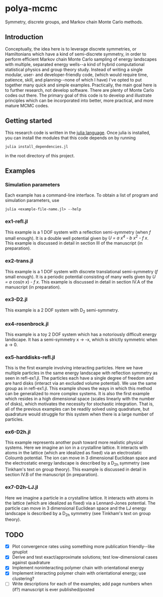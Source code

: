# polya-mcmc
Symmetry, discrete groups, and Markov chain Monte Carlo methods.

## Introduction
Conceptually, the idea here is to leverage discrete symmetries, 
or Hamiltonians which have a kind of semi-discrete symmetry, in order to perform 
efficient Markov chain Monte Carlo sampling of energy landscapes with multiple,
separated energy wells--a kind of hybrid computational statistical physics and 
group theory study.
Instead of writing a single modular, user- and developer-friendly code, 
(which would require time, patience, skill, and planning--none of which I have)
I've opted to put together many quick and simple examples.
Practically, the main goal here is to further research, not develop software. 
There are plenty of Monte Carlo codes out there. The primary goal of this code is to 
develop and illustrate principles which can be incorporated into better, 
more practical, and more mature MCMC codes.

## Getting started
This research code is written in the [julia language](https://julialang.org).
Once julia is installed, you can install the modules that this code depends on by
running

    julia install_dependencies.jl

in the root directory of this project.

## Examples
### Simulation parameters
Each example has a command-line interface.
To obtain a list of program and simulation parameters, use

    julia <example-file-name.jl> --help

### ex1-refl.jl
This example is a 1 DOF system with a reflection semi-symmetry (when _f_ small enough).
It is a double well potential given by _U = a x<sup>4</sup> - b x<sup>2</sup> - f x_.
This example is discussed in detail in section III of the manuscript (in preparation).

### ex2-trans.jl
This example is a 1 DOF system with discrete translational semi-symmetry (_f_ small enough).
It is a periodic potential consisting of many wells given by _U = a_ cos(_n x_) _- f x_.
This example is discussed in detail in section IV.A of the manuscript (in preparation).

### ex3-D2.jl
This example is a 2 DOF system with D<sub>2</sub> semi-symmetry.

### ex4-rosenbrock.jl
This example is a toy 2 DOF system which has a notoriously difficult energy landscape.
It has a semi-symmetry x &#8594; -x, which is strictly symmetric when a &#8594; 0.

### ex5-harddisks-refl.jl
This is the first example involving interacting particles.
Here we have multiple particles in the same energy landscape with reflection symmetry as seen in refl-ex1.jl.
The particles each have a single degree of freedom and are hard disks (interact via an excluded volume potential).
We use the same group as in refl-ex1.jl.
This example shows the ways in which this method can be generalized to more complex systems.
It is also the first example which resides in a high dimensional space (scales linearly with the number of disks), which motivates the necessity for stochastic integration.
That is, all of the previous examples can be readily solved using quadrature, but quadrature would struggle for this system when there is a large number of particles.

### ex6-D2h.jl
This example represents another push toward more realistic physical systems.
Here we imagine an ion in a crystalline lattice.
It interacts with atoms in the lattice (which are idealized as fixed) via an electrostatic Coloumb potential.
The ion can move in 3 dimensional Euclidean space and the electrostatic energy landscape is described by a D<sub>2h</sub> symmetry (see Tinkham's text on group theory).
This example is discussed in detail in section IV.B of the manuscript (in preparation).

### ex7-D2h-LJ.jl
Here we imagine a particle in a crystalline lattice.
It interacts with atoms in the lattice (which are idealized as fixed) via a Lennard-Jones potential.
The particle can move in 3 dimensional Euclidean space and the LJ energy landscape is described by a D<sub>2h</sub> symmetry (see Tinkham's text on group theory).

## TODO
- [x] Plot convergence rates using something more publication friendly--like gnuplot
- [x] Derive and test exact/approximate solutions; test low-dimensional cases against quadrature
- [x] Implement noninteracting polymer chain with orientational energy
- [x] Implement interacting polymer chain with orientational energy; use clustering?
- [ ] Write descriptions for each of the examples; add page numbers when (if?) manuscript is ever published/posted
